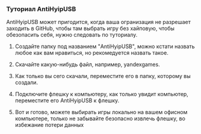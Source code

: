 ### Туториал AntiHyipUSB

AntiHyipUSB может пригодится, когда ваша огранизация не разрешает заходить в GitHub, чтобы там выбрать игру без хайповую, чтобы обезопасить себя, нужно следовать по туториалу.

1. Создайте папку под названием "AntiHyipUSB", можно кстати назвать любое как вам нравиться, но рекомедуется назвать такое.

2. Скачайте какую-нибудь файл, например, yandexgames.

3. Как только вы сего скачали, переместите его в папку, которому вы создали.

4. Подключите флешку к компьютеру, как только увидит компьютер, переместите его AntiHyipUSB к флешку.

5. Вот и готово, можете выбирать игры локально на вашем офисном компьютере, только не забывайте безопасно извлечь флешку, во избежание потери данных
